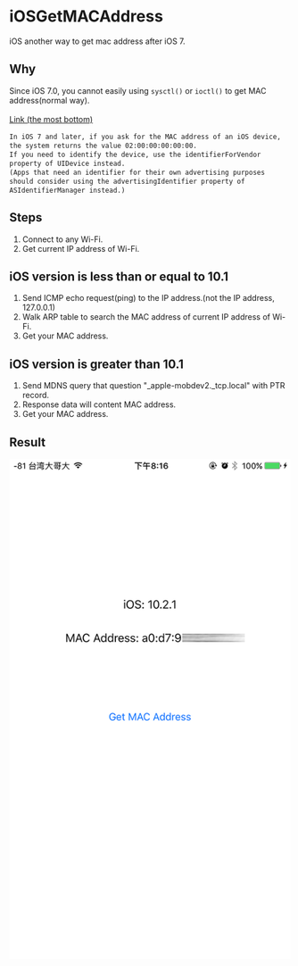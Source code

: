 # iOSGetMACAddress
iOS another way to get mac address after iOS 7.

## Why
Since iOS 7.0, you cannot easily using ```sysctl()``` or ```ioctl()``` to get MAC address(normal way).
<br />
<br />
[Link (the most bottom)](https://developer.apple.com/library/content/releasenotes/General/WhatsNewIniOS/Articles/iOS7.html)

```
In iOS 7 and later, if you ask for the MAC address of an iOS device, the system returns the value 02:00:00:00:00:00.
If you need to identify the device, use the identifierForVendor property of UIDevice instead.
(Apps that need an identifier for their own advertising purposes should consider using the advertisingIdentifier property of ASIdentifierManager instead.)
```

## Steps
1. Connect to any Wi-Fi.
2. Get current IP address of Wi-Fi.

## iOS version is less than or equal to 10.1
1. Send ICMP echo request(ping) to the IP address.(not the IP address, 127.0.0.1)
2. Walk ARP table to search the MAC address of current IP address of Wi-Fi.
3. Get your MAC address.

## iOS version is greater than 10.1
1. Send MDNS query that question "\_apple-mobdev2.\_tcp.local" with PTR record.
2. Response data will content MAC address.
3. Get your MAC address.

## Result
<img src="example.PNG">

